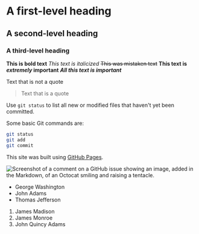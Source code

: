 
# A first-level heading

## A second-level heading

### A third-level heading

**This is bold text**
*This text is italicized*
~~This was mistaken text~~
**This text is *extremely* important**
***All this text is important***

Text that is not a quote

> Text that is a quote

Use `git status` to list all new or modified files that haven't yet been committed.

Some basic Git commands are:

```bash
git status
git add
git commit
```

This site was built using [GitHub Pages](https://pages.github.com/).

![Screenshot of a comment on a GitHub issue showing an image, added in the Markdown, of an Octocat smiling and raising a tentacle.](https://myoctocat.com/assets/images/base-octocat.svg)

- George Washington
- John Adams
- Thomas Jefferson

1. James Madison
2. James Monroe
3. John Quincy Adams
